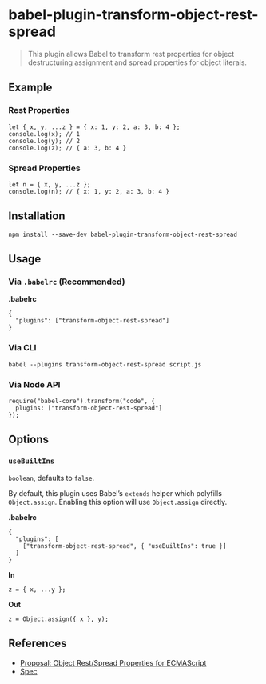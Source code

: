 babel-plugin-transform-object-rest-spread
=========================================

> This plugin allows Babel to transform rest properties for object destructuring assignment and spread properties for object literals.

Example
-------

### Rest Properties

    let { x, y, ...z } = { x: 1, y: 2, a: 3, b: 4 };
    console.log(x); // 1
    console.log(y); // 2
    console.log(z); // { a: 3, b: 4 }

### Spread Properties

    let n = { x, y, ...z };
    console.log(n); // { x: 1, y: 2, a: 3, b: 4 }

Installation
------------

    npm install --save-dev babel-plugin-transform-object-rest-spread

Usage
-----

### Via `.babelrc` (Recommended)

**.babelrc**

    {
      "plugins": ["transform-object-rest-spread"]
    }

### Via CLI

    babel --plugins transform-object-rest-spread script.js

### Via Node API

    require("babel-core").transform("code", {
      plugins: ["transform-object-rest-spread"]
    });

Options
-------

### `useBuiltIns`

`boolean`, defaults to `false`.

By default, this plugin uses Babel’s `extends` helper which polyfills `Object.assign`. Enabling this option will use `Object.assign` directly.

**.babelrc**

    {
      "plugins": [
        ["transform-object-rest-spread", { "useBuiltIns": true }]
      ]
    }

**In**

    z = { x, ...y };

**Out**

    z = Object.assign({ x }, y);

References
----------

-   [Proposal: Object Rest/Spread Properties for ECMAScript](https://github.com/sebmarkbage/ecmascript-rest-spread)
-   [Spec](http://sebmarkbage.github.io/ecmascript-rest-spread)
